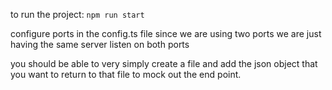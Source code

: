 to run the project: `npm run start`

configure ports in the config.ts file
since we are using two ports we are just having the same server listen on both ports

you should be able to very simply create a file and add the json object that you want to 
return to that file to mock out the end point. 

